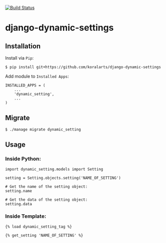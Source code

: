 [![Build Status](https://travis-ci.org/koralarts/django-dynamic-settings.svg)](https://travis-ci.org/koralarts/django-dynamic-settings)

django-dynamic-settings
=======================

## Installation

Install via `Pip`:

```
$ pip install git+https://github.com/koralarts/django-dynamic-settings
```

Add module to `Installed Apps`:

```
INSTALLED_APPS = (
	...
	'dynamic_setting',
	...
)
```

## Migrate

```
$ ./manage migrate dynamic_setting
```

## Usage

### Inside Python:
```
import dynamic_setting.models import Setting

setting = Setting.objects.setting('NAME_OF_SETTING')

# Get the name of the setting object:
setting.name

# Get the data of the setting object:
setting.data
```

### Inside Template:
```
{% load dynamic_setting_tag %}

{% get_setting 'NAME_OF_SETTING' %}
```
